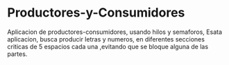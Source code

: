 # Productores-y-Consumidores

Aplicacion de productores-consumidores, usando hilos y semaforos, 
Esata aplicacion, busca producir letras y numeros, en diferentes secciones criticas de 5 espacios cada una
,evitando que se bloque alguna de las partes.

